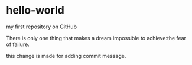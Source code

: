 # hello-world
my first repository on GitHub

There is only one thing that makes a dream impossible to achieve:the fear of failure.

this change is made for adding commit message.
